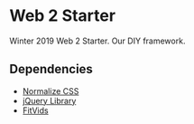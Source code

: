 # Web 2 Starter
Winter 2019 Web 2 Starter. Our DIY framework.

## Dependencies
* [Normalize CSS](https://necolas.github.io/normalize.css/)
* [jQuery Library](https://jquery.com)
* [FitVids](https://github.com/davatron5000/FitVids.js)


